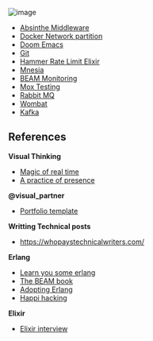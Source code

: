 ![image](https://user-images.githubusercontent.com/17634377/208775965-4a483940-5a42-4c83-ade5-a2c39fc6efe6.png)

- [Absinthe Middleware](absinthe.md)
- [Docker Network partition](docker.md)
- [Doom Emacs](emacs_doom.md)
- [Git](git-learning.md)
- [Hammer Rate Limit Elixir](hammer.md)
- [Mnesia](mnesia_basics.md)
- [BEAM Monitoring](monitoring.md)
- [Mox Testing](mox.md)
- [Rabbit MQ](rabbitmq.md)
- [Wombat](wombat.md)
- [Kafka](kafka.md)


## References

**Visual Thinking**
- [Magic of real time](https://www.griotseye.com/insights/magic-realtime?fbclid=IwAR18itCVCuCMdrqsap1UX2PKRzAYFFBBhpQTIoHf5hhEm9z-CyC-Hj6VdHk)
- [A practice of presence](https://www.byjuliabakay.com/post/graphic-recording-a-practice-of-presence?fbclid=IwAR2ev27DvkY3lcNX88bT3iqdKPiS3L3ogjTMYd_JG4P9k-xwEhsRnM1Xvvg)

**@visual_partner**

- [Portfolio template](https://themeforest.net/item/info-personal-portfolio-resume-template/48947458)

**Writting Technical posts**

- https://whopaystechnicalwriters.com/

**Erlang**

- [Learn you some erlang](https://learnyousomeerlang.com/content)
- [The BEAM book](https://blog.stenmans.org/theBeamBook/)
- [Adopting Erlang](https://adoptingerlang.org/docs/development/setup/)
- [Happi hacking](https://happihacking.com/blog/)


**Elixir**

- [Elixir interview](https://medium.com/@marinakrasnovatr81/few-popular-elixir-and-erlang-interview-questions-you-would-like-to-be-prepared-to-eb5d9aa0f18)

